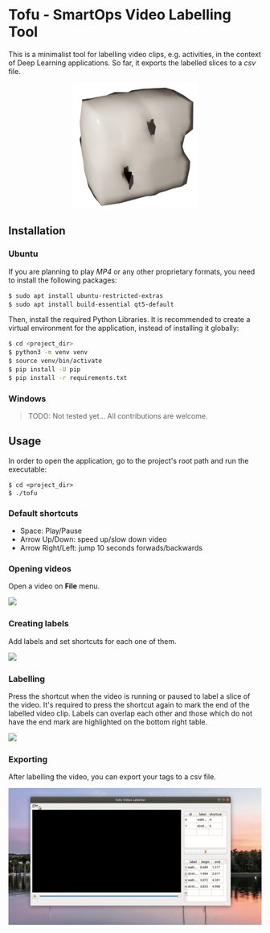 # Tofu - SmartOps Video Labelling Tool

This is a minimalist tool for labelling video clips, e.g. activities, in
the context of Deep Learning applications. So far, it exports
the labelled slices to a *csv* file.

<p align="center">
  <img src="doc/static/img/tofu.png">
</p>


## Installation

### Ubuntu

If you are planning to play *MP4* or any other proprietary formats, you need
to install the following packages:

``` bash
$ sudo apt install ubuntu-restricted-extras
$ sudo apt install build-essential qt5-default
```

Then, install the required Python Libraries.
It is recommended to create a virtual environment for the application, instead
of installing it globally:

```bash
$ cd <project_dir>
$ python3 -m venv venv
$ source venv/bin/activate
$ pip install -U pip
$ pip install -r requirements.txt
```


### Windows

> TODO: Not tested yet... All contributions are welcome.


## Usage

In order to open the application, go to the project's root path and run the
executable:

```
$ cd <project_dir>
$ ./tofu
```

### Default shortcuts

* Space: Play/Pause
* Arrow Up/Down: speed up/slow down video
* Arrow Right/Left: jump 10 seconds forwads/backwards


### Opening videos

Open a video on **File** menu.

![](doc/static/img/open_video.gif)


### Creating labels

Add labels and set shortcuts for each one of them.

![](doc/static/img/adding_label.gif)


### Labelling

Press the shortcut when the video is running or paused to label a slice of
the video. It's required to press the shortcut again to mark the end of the
labelled video clip. Labels can overlap each other and those which do not have
the end mark are highlighted on the bottom right table.

![](doc/static/img/labelling.gif)


### Exporting

After labelling the video, you can export your tags to a csv file.

![](doc/static/img/export_csv.gif)


